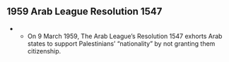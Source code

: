 ## 1959 Arab League Resolution 1547
- - On 9 March 1959, The Arab League’s Resolution 1547 exhorts Arab states to support Palestinians’ “nationality” by not granting them citizenship.